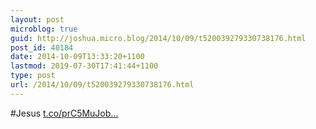 ```yaml
---
layout: post
microblog: true
guid: http://joshua.micro.blog/2014/10/09/t520039279330738176.html
post_id: 40184
date: 2014-10-09T13:33:20+1100
lastmod: 2019-07-30T17:41:44+1100
type: post
url: /2014/10/09/t520039279330738176.html
---
```

#Jesus [t.co/prC5MuJob...](https://t.co/prC5MuJobM)
